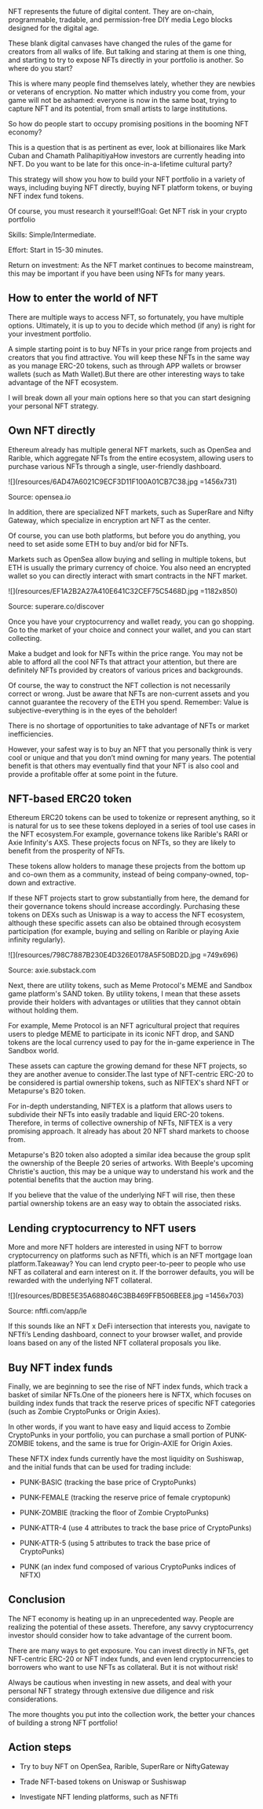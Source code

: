 NFT represents the future of digital content. They are on-chain, programmable, tradable, and permission-free DIY media Lego blocks designed for the digital age.

These blank digital canvases have changed the rules of the game for creators from all walks of life. But talking and staring at them is one thing, and starting to try to expose NFTs directly in your portfolio is another. So where do you start?

This is where many people find themselves lately, whether they are newbies or veterans of encryption. No matter which industry you come from, your game will not be ashamed: everyone is now in the same boat, trying to capture NFT and its potential, from small artists to large institutions.

So how do people start to occupy promising positions in the booming NFT economy?

This is a question that is as pertinent as ever, look at billionaires like Mark Cuban and Chamath PalihapitiyaHow investors are currently heading into NFT. Do you want to be late for this once-in-a-lifetime cultural party?

This strategy will show you how to build your NFT portfolio in a variety of ways, including buying NFT directly, buying NFT platform tokens, or buying NFT index fund tokens.

Of course, you must research it yourself!Goal: Get NFT risk in your crypto portfolio

Skills: Simple/Intermediate.

Effort: Start in 15-30 minutes.

Return on investment: As the NFT market continues to become mainstream, this may be important if you have been using NFTs for many years.

## How to enter the world of NFT

There are multiple ways to access NFT, so fortunately, you have multiple options. Ultimately, it is up to you to decide which method (if any) is right for your investment portfolio.

A simple starting point is to buy NFTs in your price range from projects and creators that you find attractive. You will keep these NFTs in the same way as you manage ERC-20 tokens, such as through APP wallets or browser wallets (such as Math Wallet).But there are other interesting ways to take advantage of the NFT ecosystem.

I will break down all your main options here so that you can start designing your personal NFT strategy.

## Own NFT directly

Ethereum already has multiple general NFT markets, such as OpenSea and Rarible, which aggregate NFTs from the entire ecosystem, allowing users to purchase various NFTs through a single, user-friendly dashboard.

![](resources/6AD47A6021C9ECF3D11F100A01CB7C38.jpg =1456x731)

Source: opensea.io

In addition, there are specialized NFT markets, such as SuperRare and Nifty Gateway, which specialize in encryption art NFT as the center.

Of course, you can use both platforms, but before you do anything, you need to set aside some ETH to buy and/or bid for NFTs.

Markets such as OpenSea allow buying and selling in multiple tokens, but ETH is usually the primary currency of choice. You also need an encrypted wallet so you can directly interact with smart contracts in the NFT market.

![](resources/EF1A2B2A27A410E641C32CEF75C5468D.jpg =1182x850)

Source: superare.co/discover

Once you have your cryptocurrency and wallet ready, you can go shopping. Go to the market of your choice and connect your wallet, and you can start collecting.

Make a budget and look for NFTs within the price range. You may not be able to afford all the cool NFTs that attract your attention, but there are definitely NFTs provided by creators of various prices and backgrounds.

Of course, the way to construct the NFT collection is not necessarily correct or wrong. Just be aware that NFTs are non-current assets and you cannot guarantee the recovery of the ETH you spend. Remember: Value is subjective-everything is in the eyes of the beholder!

There is no shortage of opportunities to take advantage of NFTs or market inefficiencies.

However, your safest way is to buy an NFT that you personally think is very cool or unique and that you don’t mind owning for many years. The potential benefit is that others may eventually find that your NFT is also cool and provide a profitable offer at some point in the future.

## NFT-based ERC20 token

Ethereum ERC20 tokens can be used to tokenize or represent anything, so it is natural for us to see these tokens deployed in a series of tool use cases in the NFT ecosystem.For example, governance tokens like Rarible's RARI or Axie Infinity's AXS. These projects focus on NFTs, so they are likely to benefit from the prosperity of NFTs.

These tokens allow holders to manage these projects from the bottom up and co-own them as a community, instead of being company-owned, top-down and extractive.

If these NFT projects start to grow substantially from here, the demand for their governance tokens should increase accordingly. Purchasing these tokens on DEXs such as Uniswap is a way to access the NFT ecosystem, although these specific assets can also be obtained through ecosystem participation (for example, buying and selling on Rarible or playing Axie infinity regularly).

![](resources/798C7887B230E4D326E0178A5F50BD2D.jpg =749x696)

Source: axie.substack.com

Next, there are utility tokens, such as Meme Protocol's MEME and Sandbox game platform's SAND token. By utility tokens, I mean that these assets provide their holders with advantages or utilities that they cannot obtain without holding them.

For example, Meme Protocol is an NFT agricultural project that requires users to pledge MEME to participate in its iconic NFT drop, and SAND tokens are the local currency used to pay for the in-game experience in The Sandbox world.

These assets can capture the growing demand for these NFT projects, so they are another avenue to consider.The last type of NFT-centric ERC-20 to be considered is partial ownership tokens, such as NIFTEX's shard NFT or Metapurse's B20 token.

For in-depth understanding, NIFTEX is a platform that allows users to subdivide their NFTs into easily tradable and liquid ERC-20 tokens. Therefore, in terms of collective ownership of NFTs, NIFTEX is a very promising approach. It already has about 20 NFT shard markets to choose from.

Metapurse's B20 token also adopted a similar idea because the group split the ownership of the Beeple 20 series of artworks. With Beeple's upcoming Christie's auction, this may be a unique way to understand his work and the potential benefits that the auction may bring.

If you believe that the value of the underlying NFT will rise, then these partial ownership tokens are an easy way to obtain the associated risks.

## Lending cryptocurrency to NFT users

More and more NFT holders are interested in using NFT to borrow cryptocurrency on platforms such as NFTfi, which is an NFT mortgage loan platform.Takeaway? You can lend crypto peer-to-peer to people who use NFT as collateral and earn interest on it. If the borrower defaults, you will be rewarded with the underlying NFT collateral.

![](resources/BDBE5E35A688046C3BB469FFB506BEE8.jpg =1456x703)

Source: nftfi.com/app/le

If this sounds like an NFT x DeFi intersection that interests you, navigate to NFTfi’s Lending dashboard, connect to your browser wallet, and provide loans based on any of the listed NFT collateral proposals you like.

## Buy NFT index funds

Finally, we are beginning to see the rise of NFT index funds, which track a basket of similar NFTs.One of the pioneers here is NFTX, which focuses on building index funds that track the reserve prices of specific NFT categories (such as Zombie CryptoPunks or Origin Axies).

In other words, if you want to have easy and liquid access to Zombie CryptoPunks in your portfolio, you can purchase a small portion of PUNK-ZOMBIE tokens, and the same is true for Origin-AXIE for Origin Axies.

These NFTX index funds currently have the most liquidity on Sushiswap, and the initial funds that can be used for trading include:

* PUNK-BASIC (tracking the base price of CryptoPunks)
* PUNK-FEMALE (tracking the reserve price of female cryptopunk)

* PUNK-ZOMBIE (tracking the floor of Zombie CryptoPunks)
* PUNK-ATTR-4 (use 4 attributes to track the base price of CryptoPunks)

* PUNK-ATTR-5 (using 5 attributes to track the base price of CryptoPunks)
* PUNK (an index fund composed of various CryptoPunks indices of NFTX)

## Conclusion

The NFT economy is heating up in an unprecedented way. People are realizing the potential of these assets. Therefore, any savvy cryptocurrency investor should consider how to take advantage of the current boom.

There are many ways to get exposure. You can invest directly in NFTs, get NFT-centric ERC-20 or NFT index funds, and even lend cryptocurrencies to borrowers who want to use NFTs as collateral. But it is not without risk!

Always be cautious when investing in new assets, and deal with your personal NFT strategy through extensive due diligence and risk considerations.

The more thoughts you put into the collection work, the better your chances of building a strong NFT portfolio!

## Action steps

* Try to buy NFT on OpenSea, Rarible, SuperRare or NiftyGateway
* Trade NFT-based tokens on Uniswap or Sushiswap

* Investigate NFT lending platforms, such as NFTfi